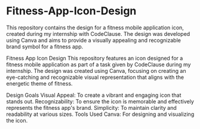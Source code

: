 # Fitness-App-Icon-Design
This repository contains the design for a fitness mobile application icon, created during my internship with CodeClause. The design was developed using Canva and aims to provide a visually appealing and recognizable brand symbol for a fitness app.

Fitness App Icon Design
This repository features an icon designed for a fitness mobile application as part of a task given by CodeClause during my internship. The design was created using Canva, focusing on creating an eye-catching and recognizable visual representation that aligns with the energetic theme of fitness.

Design Goals
Visual Appeal: To create a vibrant and engaging icon that stands out.
Recognizability: To ensure the icon is memorable and effectively represents the fitness app's brand.
Simplicity: To maintain clarity and readability at various sizes.
Tools Used
Canva: For designing and visualizing the icon.
